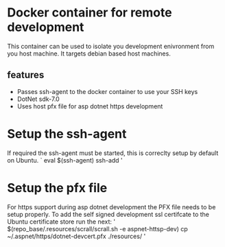 # Docker container for remote development
This container can be used to isolate you development enivronment from you host machine.
It targets debian based host machines.
## features
* Passes ssh-agent to the docker container to use your SSH keys
* DotNet sdk-7.0
* Uses host pfx file for asp dotnet https development

# Setup the ssh-agent
If required the ssh-agent must be started, this is correclty setup by default on Ubuntu.
`
eval $(ssh-agent)
ssh-add
'

# Setup the pfx file
For https support during asp dotnet development the PFX file needs to be setup properly.
To add the self signed development ssl certifcate to the Ubuntu certificate store run the next:
'
$(repo_base/.resources/scrall/scrall.sh -e aspnet-httsp-dev)
cp ~/.aspnet/https/dotnet-devcert.pfx ./resources/
'
